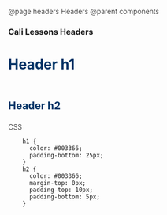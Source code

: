 @page headers Headers
@parent components

### Cali Lessons Headers
<style type="text/css">
	body {
  font: "Lucida Grande", "Verdana", "Helvetica Neue", "Lucida Sans Unicode", "Lucida Sans Regular", Arial, sans-serif;
  font-weight: 300;
	}
	h1 {
	  color: #003366;
	  padding-bottom: 25px;
	}
	h2 {
	  color: #003366;
	  margin-top: 0px;
	  padding-top: 10px;
	  padding-bottom: 5px;
	}
</style>

<div>
	<h1>Header h1</h1>
	<h2>Header h2</h2>
</div>

CSS
```
	h1 {
	  color: #003366;
	  padding-bottom: 25px;
	}
	h2 {
	  color: #003366;
	  margin-top: 0px;
	  padding-top: 10px;
	  padding-bottom: 5px;
	}
```